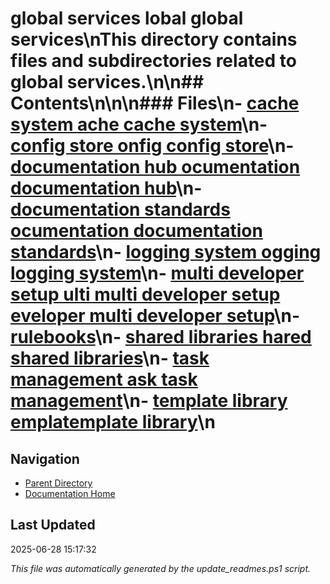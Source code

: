 # global services lobal  global services\nThis directory contains files and subdirectories related to global services.\n\n## Contents\n<!-- toc -->\n\n### Files\n- [cache system ache  cache system](./cache_system.md)\n- [config store onfig  config store](./config_store.md)\n- [documentation hub ocumentation  documentation hub](./documentation_hub.md)\n- [documentation standards ocumentation  documentation standards](./documentation_standards.md)\n- [logging system ogging  logging system](./logging_system.md)\n- [multi developer setup ulti  multi developer setup eveloper  multi developer setup](./multi_developer_setup.md)\n- [rulebooks](./rulebooks.md)\n- [shared libraries hared  shared libraries](./shared_libraries.md)\n- [task management ask  task management](./task_management.md)\n- [template library emplatemplate library](./template_library.md)\n
## Navigation

- [Parent Directory](../)
- [Documentation Home](../../)

## Last Updated

2025-06-28 15:17:32

*This file was automatically generated by the update_readmes.ps1 script.*


